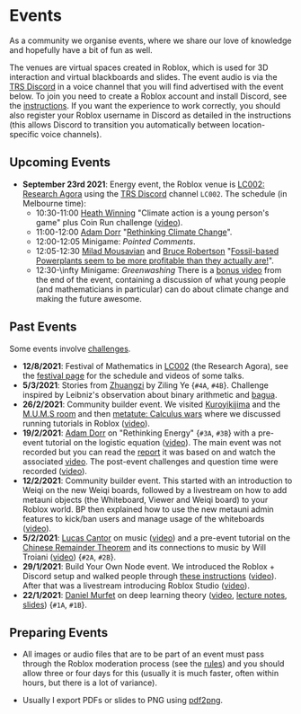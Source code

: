 # Events

As a community we organise events, where we share our love of knowledge and hopefully have a bit of fun as well. 

The venues are virtual spaces created in Roblox, which is used for 3D interaction and virtual blackboards and slides. The event audio is via the [TRS Discord](https://discord.gg/9yBaAxPSK8) in a voice channel that you will find advertised with the event below. To join you need to create a Roblox account and install Discord, see the [instructions](https://metauni.org/posts/instructions/instructions). If you want the experience to work correctly, you should also register your Roblox username in Discord as detailed in the instructions (this allows Discord to transition you automatically between location-specific voice channels).

## Upcoming Events

* **September 23rd 2021**: Energy event, the Roblox venue is [LC002: Research Agora](https://www.roblox.com/games/7168699181/metauni-LC002-Research-Agora) using the [TRS Discord](https://discord.gg/9yBaAxPSK8) channel `LC002`. The schedule (in Melbourne time):
    * 10:30-11:00 [Heath Winning](https://au.linkedin.com/in/heath-winning-612781165) "Climate action is a young person's game" plus Coin Run challenge ([video](https://youtu.be/WrpzY0-vbJ8)).
    * 11:00-12:00 [Adam Dorr](http://www.adamdorr.com/about/) "[Rethinking Climate Change](https://www.rethinkx.com/climate-implications)".
    * 12:00-12:05 Minigame: *Pointed Comments*.
    * 12:05-12:30 [Milad Mousavian](https://au.linkedin.com/in/milad-mousavian-3a9962a4) and [Bruce Robertson](https://au.linkedin.com/in/milad-mousavian-3a9962a4) "[Fossil-based Powerplants seem to be more profitable than they actually are!](https://ieefa.org/ieefa-gas-power-plants-assuming-a-constant-capacity-factor-are-being-financially-overvalued/)".
    * 12:30-\infty Minigame: *Greenwashing*
There is a [bonus video](https://youtu.be/d63238XuC4k) from the end of the event, containing a discussion of what young people (and mathematicians in particular) can do about climate change and making the future awesome.
    
## Past Events

Some events involve [challenges](http://metauni.org/posts/challenges/challenges). 

* **12/8/2021**: Festival of Mathematics in [LC002](https://www.roblox.com/games/7168699181/metauni-LC002-Research-Agora) (the Research Agora), see the [festival page](https://metauni.org/posts/festival/festival) for the schedule and videos of some talks.
* **5/3/2021**: Stories from [Zhuangzi](https://en.wikipedia.org/wiki/Zhuangzi_(book)) by Ziling Ye {`#4A`, `#4B`}. Challenge inspired by Leibniz's observation about binary arithmetic and [bagua](http://www.leibniz-translations.com/binary.htm). 
* **26/2/2021**: Community builder event. We visited [Kuroyikijima](https://www.roblox.com/games/6343445246/Kuroyukijima) and the [M.U.M.S room](https://www.roblox.com/games/6313764558/The-M-U-M-S-Room) and then [metatute: Calculus wars](https://www.roblox.com/games/6425413374/metatute-Calculus-wars) where we discussed running tutorials in Roblox ([video](https://youtu.be/IlwRuAO1v8o)).
* **19/2/2021**: [Adam Dorr](http://www.adamdorr.com/about/) on "Rethinking Energy" {`#3A`, `#3B`} with a pre-event tutorial on the logistic equation ([video](https://youtu.be/tJYizX7D5ig)). The main event was not recorded but you can read the [report](https://www.rethinkx.com/energy) it was based on and watch the associated [video](https://youtu.be/6zgwiQ6BoLA). The post-event challenges and question time were recorded ([video](https://youtu.be/4RMlWp79aLA)).
* **12/2/2021**: Community builder event. This started with an introduction to Weiqi on the new Weiqi boards, followed by a livestream on how to add metauni objects (the Whiteboard, Viewer and Weiqi board) to your Roblox world. BP then explained how to use the new metauni admin features to kick/ban users and manage usage of the whiteboards ([video](https://youtu.be/ZTB9tLb5Y-c)).
* **5/2/2021**: [Lucas Cantor](https://www.lucascantormusic.com/) on music ([video](https://youtu.be/BNbJEQptKk4)) and a pre-event tutorial on the [Chinese Remainder Theorem](https://en.wikipedia.org/wiki/Chinese_remainder_theorem) and its connections to music by Will Troiani ([video](https://youtu.be/SuBBHUjOywM)) {`#2A`, `#2B`}.
* **29/1/2021**: Build Your Own Node event. We introduced the Roblox + Discord setup and walked people through [these instructions](http://metauni.org/posts/make-your-own/make-your-own) ([video](https://youtu.be/TDmMeR6O350)). After that was a livestream introducing Roblox Studio ([video](https://youtu.be/W0SIAygiITs)).
* **22/1/2021**: [Daniel Murfet](http://www.therisingsea.org) on deep learning theory ([video](https://youtu.be/xNqGxgiP0Cc), [lecture notes](https://www.dropbox.com/s/tc3mmw69lkqprta/DLT%20Lecture%201.pdf?dl=0), [slides](https://www.dropbox.com/s/g3yqxuy7pbvcv17/DLT1talk.pdf?dl=0)) {`#1A`, `#1B`}.

## Preparing Events

* All images or audio files that are to be part of an event must pass through the Roblox moderation process (see the [rules](https://metauni.org/posts/rules/rules)) and you should allow three or four days for this (usually it is much faster, often within hours, but there is a lot of variance).

* Usually I export PDFs or slides to PNG using [pdf2png](https://pdf2png.com).
